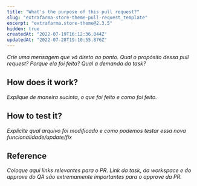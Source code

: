 ```yaml
---
title: "What's the purpose of this pull request?"
slug: "extrafarma-store-theme-pull-request_template"
excerpt: "extrafarma.store-theme@2.3.5"
hidden: true
createdAt: "2022-07-19T16:12:36.044Z"
updatedAt: "2022-07-28T19:10:55.876Z"
---
```

*Crie uma mensagem que vá direto ao ponto. Qual o propósito dessa pull request? Porque ela foi feita? Qual a demanda da task?*

## How does it work?

*Explique de maneira sucinta, o que foi feito e como foi feito.*

## How to test it?

*Explicite qual arquivo foi modificado e como podemos testar essa nova funcionalidade/update/fix*

## Reference

*Coloque aqui links relevantes para o PR. Link da task, da workspace e do approve do QA são extremamente importantes para o approve da PR.*